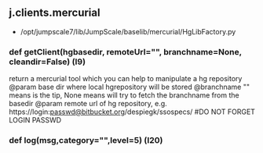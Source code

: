 ## j.clients.mercurial

- /opt/jumpscale7/lib/JumpScale/baselib/mercurial/HgLibFactory.py

### def getClient(hgbasedir, remoteUrl="", branchname=None, cleandir=False) (l9)

return a mercurial tool which you can help to manipulate a hg repository
@param base dir where local hgrepository will be stored
@branchname "" means is the tip, None means will try to fetch the branchname from the basedir
@param remote url of hg repository, e.g. https://login:passwd@bitbucket.org/despiegk/ssospecs/  #DO NOT FORGET LOGIN PASSWD

### def log(msg,category="",level=5) (l20)

